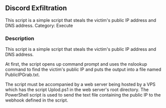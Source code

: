 ## Discord Exfiltration

This script is a simple script that steals the victim's public IP address and DNS address. 
Category: Execute

### Description
This script is a simple script that steals the victim's public IP address and DNS address.

At first, the script opens up command prompt and uses the nslookup command to find the victim's public IP and puts the output into a file named PublicIPGrab.txt. 

The script must be accompanied by a web server being hosted by a VPS which has the script Uplod.ps1 in the web server's root directory. The PowerShell script is used to send the text file containing the public IP to the webhook defined in the script. 
